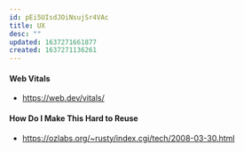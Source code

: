 ```yaml
---
id: pEi5UIsdJOiNsujSr4VAc
title: UX
desc: ""
updated: 1637271661877
created: 1637271136261
---
```


#### Web Vitals

- https://web.dev/vitals/

#### How Do I Make This Hard to Reuse

- https://ozlabs.org/~rusty/index.cgi/tech/2008-03-30.html
